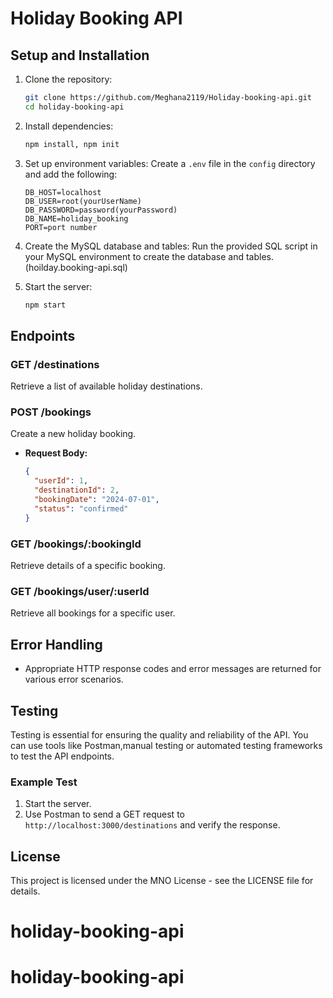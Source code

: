 # Holiday Booking API

## Setup and Installation

1. Clone the repository:
    ```bash
    git clone https://github.com/Meghana2119/Holiday-booking-api.git
    cd holiday-booking-api
    ```

2. Install dependencies:
    ```bash
    npm install, npm init 
    ```

3. Set up environment variables:
    Create a `.env` file in the `config` directory and add the following:
    ```plaintext
    DB_HOST=localhost
    DB_USER=root(yourUserName)
    DB_PASSWORD=password(yourPassword)
    DB_NAME=holiday_booking
    PORT=port number
    ```

4. Create the MySQL database and tables:
    Run the provided SQL script in your MySQL environment to create the database and tables.(hoilday.booking-api.sql)

5. Start the server:
    ```bash
    npm start
    ```

## Endpoints

### GET /destinations
Retrieve a list of available holiday destinations.

### POST /bookings
Create a new holiday booking.
- **Request Body:**
    ```json
    {
      "userId": 1,
      "destinationId": 2,
      "bookingDate": "2024-07-01",
      "status": "confirmed"
    }
    ```

### GET /bookings/:bookingId
Retrieve details of a specific booking.

### GET /bookings/user/:userId
Retrieve all bookings for a specific user.

## Error Handling
- Appropriate HTTP response codes and error messages are returned for various error scenarios.

## Testing 
Testing is essential for ensuring the quality and reliability of the API. You can use tools like Postman,manual testing or automated testing frameworks to test the API endpoints.

### Example Test
1. Start the server.
2. Use Postman to send a GET request to `http://localhost:3000/destinations` and verify the response.

## License
This project is licensed under the MNO License - see the LICENSE file for details.
# holiday-booking-api
# holiday-booking-api
